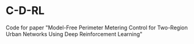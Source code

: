 # C-D-RL
Code for paper "Model-Free Perimeter Metering Control for Two-Region Urban Networks Using Deep Reinforcement Learning"
